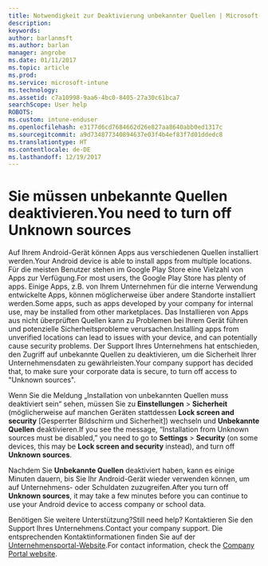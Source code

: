 ```yaml
---
title: Notwendigkeit zur Deaktivierung unbekannter Quellen | Microsoft-Dokumentation
description: 
keywords: 
author: barlanmsft
ms.author: barlan
manager: angrobe
ms.date: 01/11/2017
ms.topic: article
ms.prod: 
ms.service: microsoft-intune
ms.technology: 
ms.assetid: c7a10998-9aa6-4bc0-8405-27a30c61bca7
searchScope: User help
ROBOTS: 
ms.custom: intune-enduser
ms.openlocfilehash: e3177d6cd7684662d26e827aa8640abb0ed1317c
ms.sourcegitcommit: a9d734877340894637e03f4b4ef83f7d01ddedc8
ms.translationtype: HT
ms.contentlocale: de-DE
ms.lasthandoff: 12/19/2017
---
```

# <a name="you-need-to-turn-off-unknown-sources"></a><span data-ttu-id="0f004-102">Sie müssen unbekannte Quellen deaktivieren.</span><span class="sxs-lookup"><span data-stu-id="0f004-102">You need to turn off Unknown sources</span></span>

<span data-ttu-id="0f004-103">Auf Ihrem Android-Gerät können Apps aus verschiedenen Quellen installiert werden.</span><span class="sxs-lookup"><span data-stu-id="0f004-103">Your Android device is able to install apps from multiple locations.</span></span> <span data-ttu-id="0f004-104">Für die meisten Benutzer stehen im Google Play Store eine Vielzahl von Apps zur Verfügung.</span><span class="sxs-lookup"><span data-stu-id="0f004-104">For most users, the Google Play Store has plenty of apps.</span></span> <span data-ttu-id="0f004-105">Einige Apps, z.B. von Ihrem Unternehmen für die interne Verwendung entwickelte Apps, können möglicherweise über andere Standorte installiert werden.</span><span class="sxs-lookup"><span data-stu-id="0f004-105">Some apps, such as apps developed by your company for internal use, may be installed from other marketplaces.</span></span> <span data-ttu-id="0f004-106">Das Installieren von Apps aus nicht überprüften Quellen kann zu Problemen bei Ihrem Gerät führen und potenzielle Sicherheitsprobleme verursachen.</span><span class="sxs-lookup"><span data-stu-id="0f004-106">Installing apps from unverified locations can lead to issues with your device, and can potentially cause security problems.</span></span> <span data-ttu-id="0f004-107">Der Support Ihres Unternehmens hat entschieden, den Zugriff auf unbekannte Quellen zu deaktivieren, um die Sicherheit Ihrer Unternehmensdaten zu gewährleisten.</span><span class="sxs-lookup"><span data-stu-id="0f004-107">Your company support has decided that, to make sure your corporate data is secure, to turn off access to "Unknown sources".</span></span>

<span data-ttu-id="0f004-108">Wenn Sie die Meldung „Installation von unbekannten Quellen muss deaktiviert sein“ sehen, müssen Sie zu **Einstellungen** > **Sicherheit** (möglicherweise auf manchen Geräten stattdessen **Lock screen and security** [Gesperrter Bildschirm und Sicherheit]) wechseln und **Unbekannte Quellen** deaktivieren.</span><span class="sxs-lookup"><span data-stu-id="0f004-108">If you see the message, “Installation from Unknown sources must be disabled,” you need to go to **Settings** > **Security** (on some devices, this may be **Lock screen and security** instead), and turn off **Unknown sources**.</span></span>

<span data-ttu-id="0f004-109">Nachdem Sie **Unbekannte Quellen** deaktiviert haben, kann es einige Minuten dauern, bis Sie Ihr Android-Gerät wieder verwenden können, um auf Unternehmens- oder Schuldaten zuzugreifen.</span><span class="sxs-lookup"><span data-stu-id="0f004-109">After you turn off **Unknown sources**, it may take a few minutes before you can continue to use your Android device to access company or school data.</span></span>

<span data-ttu-id="0f004-110">Benötigen Sie weitere Unterstützung?</span><span class="sxs-lookup"><span data-stu-id="0f004-110">Still need help?</span></span> <span data-ttu-id="0f004-111">Kontaktieren Sie den Support Ihres Unternehmens.</span><span class="sxs-lookup"><span data-stu-id="0f004-111">Contact your company support.</span></span> <span data-ttu-id="0f004-112">Die entsprechenden Kontaktinformationen finden Sie auf der [Unternehmensportal-Website](https://portal.manage.microsoft.com#HelpDeskDialog).</span><span class="sxs-lookup"><span data-stu-id="0f004-112">For contact information, check the [Company Portal website](https://portal.manage.microsoft.com#HelpDeskDialog).</span></span>
